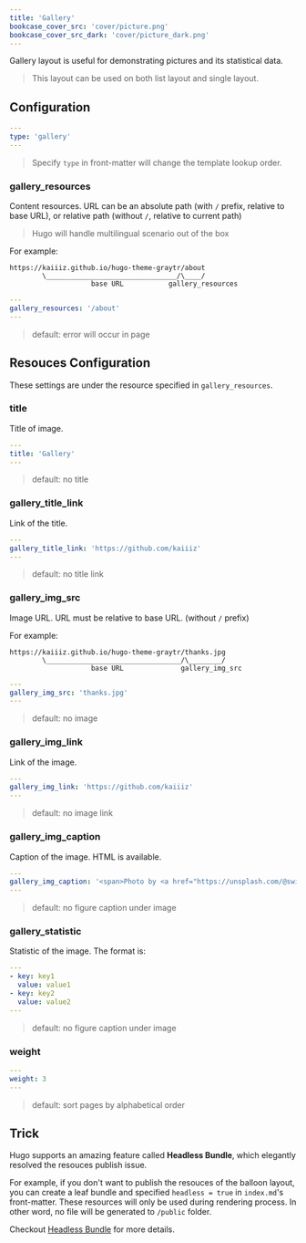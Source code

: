 ```yaml
---
title: 'Gallery'
bookcase_cover_src: 'cover/picture.png'
bookcase_cover_src_dark: 'cover/picture_dark.png'
---
```


Gallery layout is useful for demonstrating pictures and its statistical data.

> This layout can be used on both list layout and single layout.

## Configuration

```yaml
---
type: 'gallery'
---
```

> Specify `type` in front-matter will change the template lookup order.

### gallery_resources

Content resources. URL can be an absolute path (with `/` prefix, relative to base URL), or relative path (without `/`, relative to current path)

> Hugo will handle multilingual scenario out of the box

For example:

```
https://kaiiiz.github.io/hugo-theme-graytr/about
        \________________________________/\____/
                    base URL           gallery_resources
```

```yaml
---
gallery_resources: '/about'
---
```

> default: error will occur in page


## Resouces Configuration

These settings are under the resource specified in `gallery_resources`.

### title

Title of image.

```yaml
---
title: 'Gallery'
---
```

> default: no title

### gallery_title_link

Link of the title.

```yaml
---
gallery_title_link: 'https://github.com/kaiiiz'
---
```

> default: no title link

### gallery_img_src

Image URL. URL must be relative to base URL. (without `/` prefix)

For example:

```
https://kaiiiz.github.io/hugo-theme-graytr/thanks.jpg
        \_________________________________/\________/
                    base URL              gallery_img_src
```

```yaml
---
gallery_img_src: 'thanks.jpg'
---
```

> default: no image

### gallery_img_link

Link of the image.

```yaml
---
gallery_img_link: 'https://github.com/kaiiiz'
---
```

> default: no image link

### gallery_img_caption

Caption of the image. HTML is available.

```yaml
---
gallery_img_caption: '<span>Photo by <a href="https://unsplash.com/@swimstaralex?utm_source=unsplash&amp;utm_medium=referral&amp;utm_content=creditCopyText">Alexander Sinn</a> on <a href="https://unsplash.com/s/photos/thanks?utm_source=unsplash&amp;utm_medium=referral&amp;utm_content=creditCopyText">Unsplash</a></span>'
---
```

> default: no figure caption under image

### gallery_statistic

Statistic of the image. The format is:

```yaml
---
- key: key1
  value: value1
- key: key2
  value: value2
---
```

> default: no figure caption under image

### weight

```yaml
---
weight: 3
---
```

> default: sort pages by alphabetical order

## Trick

Hugo supports an amazing feature called **Headless Bundle**, which elegantly resolved the resouces publish issue.

For example, if you don't want to publish the resouces of the balloon layout, you can create a leaf bundle and specified `headless = true` in `index.md`'s front-matter. These resources will only be used during rendering process. In other word, no file will be generated to `/public` folder.

Checkout [Headless Bundle](https://gohugo.io/content-management/page-bundles/#headless-bundle) for more details.
